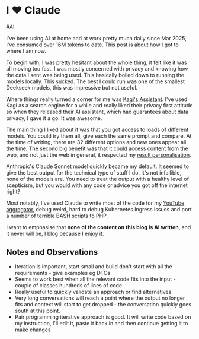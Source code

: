 # I ❤️ Claude

#AI


I've been using AI at home and at work pretty much daily since Mar 2025, I've consumed over 16M tokens to date. This
post is about how I got to where I am now.

To begin with, I was pretty hesitant about the whole thing, it felt like it was all moving too fast. I was mostly
concerned with privacy and knowing how the data I sent was being used. This basically boiled down to running the models
locally. This sucked. The best I could run was one of the smallest Deekseek models, this was impressive but not useful.

Where things really turned a corner for me was [Kagi's Assistant](https://help.kagi.com/kagi/ai/assistant.html). I've
used Kagi as a search engine for a while and really liked their privacy first attitude so when they released their
AI assistant, which had guarantees about data privacy, I gave it a go. It was awesome.

The main thing I liked about it was that you got access to loads of different models. You could try them all, give each
the same prompt and compare. At the time of writing, there are 32 different options and new ones appear all the time.
The second big benefit was that it could access content from the web, and not just the web in general, it respected my
[result personalisation](https://help.kagi.com/kagi/settings/personalized-results.html).

Anthropic's Claude Sonnet model quickly became my default. It seemed to give the best output for the technical type of
stuff I do. It's not infallible, none of the models are. You need to treat the output with a healthy level of
scepticism, but you would with any code or advice you got off the internet right?

Most notably, I've used Claude to write most of the code for my [YouTube aggregator](/youtube-player-rebuild), debug
weird, hard to debug Kubernetes Ingress issues and port a number of terrible BASH scripts to PHP.

I want to emphasise that **none of the content on this blog is AI written**, and it never will be, I blog because I
enjoy it.


## Notes and Observations

- Iteration is important, start small and build don't start with all the requirements - give examples eg DTOs
- Seems to work best when all the relevant code fits into the input - couple of classes hundreds of lines of code
- Really useful to quickly validate an approach or find alternatives
- Very long conversations will reach a point where the output no longer fits and context will start to get dropped - the
  conversation quickly goes south at this point.
- Pair programming iterative approach is good. It will write code based on my instruction, I'll edit it, paste it back
  in and then continue getting it to make changes

